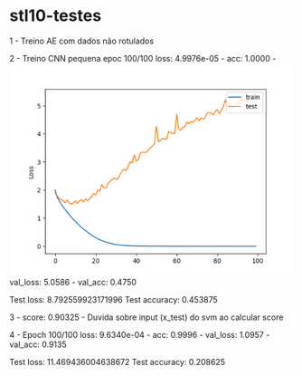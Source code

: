 # stl10-testes

1 -  Treino AE com dados não rotulados

2 - Treino CNN pequena 
<img src="cnn_pequena.png"
     alt="Markdown Monster icon"
     style="float: left; margin-right: 10px;" />
epoc 100/100 loss: 4.9976e-05 - acc: 1.0000 - val_loss: 5.0586 - val_acc: 0.4750

Test loss: 8.792559923171996
Test accuracy: 0.453875

3 - score: 0.90325 - Duvida sobre input (x_test) do svm ao calcular score

4 - Epoch 100/100 loss: 9.6340e-04 - acc: 0.9996 - val_loss: 1.0957 - val_acc: 0.9135

Test loss: 11.469436004638672
Test accuracy: 0.208625



